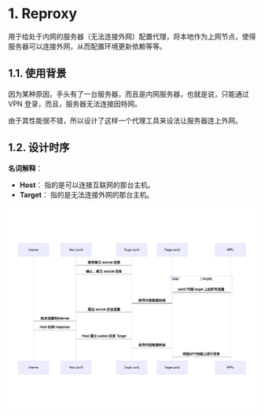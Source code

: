 # 1. Reproxy

用于给处于内网的服务器（无法连接外网）配置代理，将本地作为上网节点，使得服务器可以连接外网，从而配置环境更新依赖等等。

## 1.1. 使用背景

因为某种原因，手头有了一台服务器，而且是内网服务器，也就是说，只能通过 VPN 登录，而且，服务器无法连接因特网。

由于其性能很不错，所以设计了这样一个代理工具来设法让服务器连上外网。

## 1.2. 设计时序

**名词解释**：

- **Host**： 指的是可以连接互联网的那台主机。
- **Target**： 指的是无法连接外网的那台主机。

![ff](img/0.jpg)